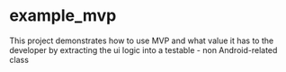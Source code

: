 # example_mvp

This project demonstrates how to use MVP and what value it has to the 
developer by extracting the ui logic into a testable - non Android-related class  
